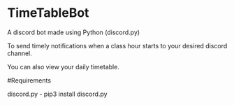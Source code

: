 # TimeTableBot

A discord bot made using Python (discord.py)


To send timely notifications when a class hour starts to your desired discord channel.


You can also view your daily timetable.


#Requirements

discord.py - pip3 install discord.py
